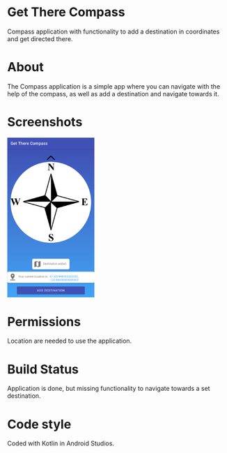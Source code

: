 # Get There Compass
Compass application with functionality to add a destination in coordinates and get directed there.


# About
The Compass application is a simple app where you can navigate with the help of the compass, as well as add a destination and navigate towards it.


# Screenshots


<img src="https://raw.githubusercontent.com/kasanderh/GetThereCompass/master/Screenshot.png?token=AN346H2WGRJZR33GHNTIAJLAPRKDW" align="center" width="200">


# Permissions
Location are needed to use the application.

# Build Status
Application is done, but missing functionality to navigate towards a set destination.

# Code style
Coded with Kotlin in Android Studios.
